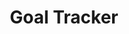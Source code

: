 ---
title: Goal Tracker
description: Goal tracker app 
link: "https://github.com/heyanik/Goal-Tracker"
imagePath: "/icons/android.png"
plateformImg: "/icons/android.png"

---